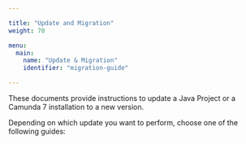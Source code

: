 ```yaml
---

title: "Update and Migration"
weight: 70

menu:
  main:
    name: "Update & Migration"
    identifier: "migration-guide"

---
```


These documents provide instructions to update a Java Project or a Camunda 7 installation to a new version.

Depending on which update you want to perform, choose one of the following guides:
